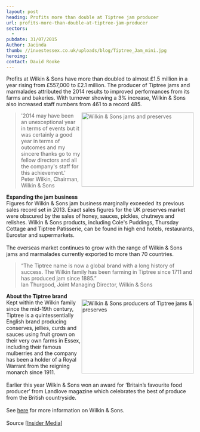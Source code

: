 ```yaml
---
layout: post
heading: Profits more than double at Tiptree jam producer
url: profits-more-than-double-at-tiptree-jam-producer
sectors:
  -  
pubdate: 31/07/2015
Author: Jacinda
thumb: //investessex.co.uk/uploads/blog/Tiptree_Jam_mini.jpg
heroimg: 
contact: David Rooke
---
```

<p>Profits at Wilkin &amp; Sons have more than doubled to almost £1.5 million in a year rising from £557,000 to £2.1 million. The producer of Tiptree jams and marmalades attributed the 2014 results to improved performances from its farms and bakeries. With turnover showing a 3% increase, Wilkin &amp; Sons also increased staff numbers from 461 to a record 485.</p><blockquote><img alt='Wilkin &amp; Sons jams and preserves' src='http://www.investessex.co.uk/uploads/blog/Tiptree_Jam_300.jpg' style='width: 300px; height: 199px; margin-left: 2px; margin-right: 2px; float: right;'/><p>'2014 may have been an unexceptional year in terms of events but it was certainly a good year in terms of outcomes and my sincere thanks go to my fellow directors and all the company's staff for this achievement.'<br/>Peter Wilkin, Chairman, Wilkin &amp; Sons</p></blockquote><p><strong>Expanding the jam business</strong><br/>Figures for Wilkin &amp; Sons jam business marginally exceeded its previous sales record set in 2013. Exact sales figures for the UK preserves market were obscured by the sales of honey, sauces, pickles, chutneys and relishes. Wilkin &amp; Sons products, including Cole's Puddings, Thursday Cottage and Tiptree Patisserie, can be found in high end hotels, restaurants, Eurostar and supermarkets.<br/><br/>The overseas market continues to grow with the range of Wilkin &amp; Sons jams and marmalades currently exported to more than 70 countries. </p><blockquote><p>“The Tiptree name is now a global brand with a long history of success. The Wilkin family has been farming in Tiptree since 1711 and has produced jam since 1885.”<br/>Ian Thurgood, Joint Managing Director, Wilkin &amp; Sons</p></blockquote><p><strong>About the Tiptree brand</strong><br/><img alt='Wilkin &amp; Sons producers of Tiptree jams &amp; preserves' src='http://www.investessex.co.uk/uploads/blog/Fruit_picking_300.jpg' style='width: 300px; height: 199px; margin-left: 2px; margin-right: 2px; float: right;'/>Kept within the Wilkin family since the mid-19th century, Tiptree is a quintessentially English brand producing conserves, jellies, curds and sauces using fruit grown on their very own farms in Essex, including their famous mulberries and the company has been a holder of a Royal Warrant from the reigning monarch since 1911.<br/><br/>Earlier this year Wilkin &amp; Sons won an award for ‘Britain’s favourite food producer’ from Landlove magazine which celebrates the best of produce from the British countryside.<br/><br/>See <a href='http://www.investessex.co.uk/studies/case-studies/wilkin-sons/' target='_blank'>here</a> for more information on Wilkin &amp; Sons.<br/><br/>Source [<a href='http://www.insidermedia.com/insider/central-and-east/143547-profits-soar-historic-jam-maker/' target='_blank'>Insider Media</a>]</p>